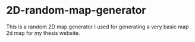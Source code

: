 # 2D-random-map-generator
This is a random 2D map generator I used for generating a very basic map 2d map for my thesis website.
